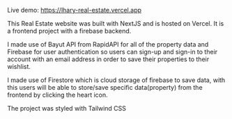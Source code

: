 Live demo: https://lhary-real-estate.vercel.app

This Real Estate website was built with NextJS and is hosted on Vercel. It is a frontend project with a firebase backend.

I made use of Bayut API from RapidAPI for all of the property data and Firebase for user authentication so users can sign-up and sign-in to their account with an email address in order to save their properties to their wishlist.

I made use of Firestore which is cloud storage of firebase to save data, with this users will be able to store/save specific data(property) from the frontend by clicking the heart icon.

The project was styled with Tailwind CSS

